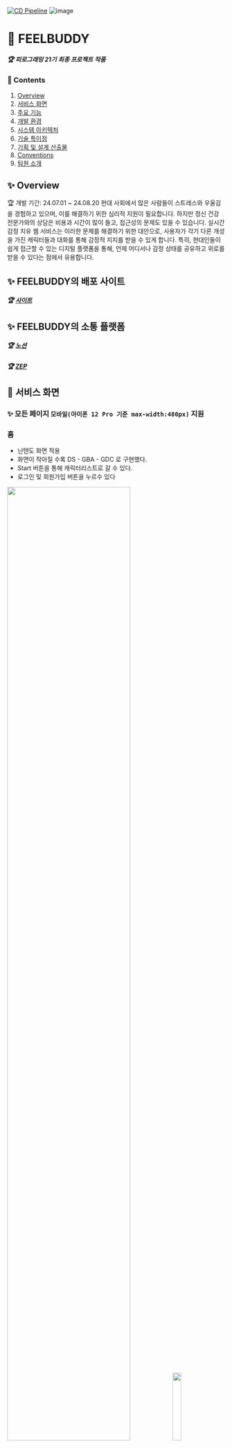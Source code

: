 [![CD Pipeline](https://github.com/chltmdgh522/FeelBuddy/actions/workflows/deploy.yml/badge.svg?branch=main)](https://github.com/chltmdgh522/FeelBuddy/actions/workflows/deploy.yml)
![image](https://github.com/user-attachments/assets/01064bcd-76ba-4491-9c51-70f84f4b2a5b)

# 📰 FEELBUDDY
##### 🏆 피로그래밍 21기 최종 프로젝트 작품

### 📜 Contents
 1. [Overview](#-overview)
 2. [서비스 화면](#-서비스-화면)
 3. [주요 기능](#-주요-기능)
 4. [개발 환경](#%EF%B8%8F-개발-환경)
 5. [시스템 아키텍처](#-시스템-아키텍처)
 6. [기술 특이점](#-기술-특이점)
 7. [기획 및 설계 산출물](#-기획-및-설계-산출물)
 8. [Conventions](#-conventions)
 9. [팀원 소개](#-팀원-소개)
 
## ✨ Overview

🏆 개발 기간: 24.07.01 ~ 24.08.20
현대 사회에서 많은 사람들이 스트레스와 우울감을 경험하고 있으며, 이를 해결하기 위한 심리적 지원이 필요합니다. 하지만 정신 건강 전문가와의 상담은 비용과 시간이 많이 들고, 접근성의 문제도 있을 수 있습니다. 실시간 감정 치유 웹 서비스는 이러한 문제를 해결하기 위한 대안으로, 사용자가 각기 다른 개성을 가진 캐릭터들과 대화를 통해 감정적 지지를 받을 수 있게 합니다. 특히, 현대인들이 쉽게 접근할 수 있는 디지털 플랫폼을 통해, 언제 어디서나 감정 상태를 공유하고 위로를 받을 수 있다는 점에서 유용합니다.

## ✨ FEELBUDDY의 배포 사이트
##### 🏆 [사이트](https://feelbuddy.kr/)



## ✨ FEELBUDDY의 소통 플랫폼 
##### 🏆 [노션](https://www.notion.so/Feelbuddy-6330c0b568714b6ab0a4659d635ad782)
##### 🏆 [ZEP](https://zep.us/)


## 👀 서비스 화면
### ✨ 모든 페이지 `모바일(아이폰 12 Pro 기준 max-width:480px)` 지원


### 홈
- 닌텐도 화면 적용
- 화면이 작아질 수록 DS - GBA - GDC 로 구현했다.
- Start 버튼을 통해 캐릭터리스트로 갈 수 있다.
- 로그인 및 회원가입 버튼을 누르수 있다
  
<div>
  <img src="https://github.com/user-attachments/assets/ece63fc2-ca98-441d-9a4c-ddc80e4b7c6b" width="75%"/>
  <img src="https://github.com/user-attachments/assets/ff5d977d-9281-4e4a-b1ce-020682c30086" width="20%"/>
</div>


### 회원가입 & 로그인 & 로그아웃
- `네이버, 카카오 구글 소셜 로그인` 및 유저 회원가입/로그인
- 로그인을 하면 캐릭터 리스트로 넘어간다.
<div>
<img src="https://github.com/user-attachments/assets/0e57d0ce-0ad5-4dac-9ff1-0c662a67d439" width="20%"/>
<img src="https://github.com/user-attachments/assets/b97d5b9e-feef-414d-9360-d90527ecb66f" width="75%">
</div>


### 마이페이지
- `프로필 이미지 변경`
- `닉넴임 변경`
<div>
<img src="https://github.com/user-attachments/assets/34053b7f-a080-4a15-9e72-bcdf90e28dd0" width="75%">
<img src="https://github.com/user-attachments/assets/5e5e1139-14d8-4a05-86ca-0d2a9ad82018" width="20%">
</div>


### 캐릭터 리스트
- 생성, 삭제, 편집 버튼을 이용해 캐릭터 관리 
<div>
<img src="https://github.com/user-attachments/assets/b153ded0-f9ce-4879-a4b9-a610c65515ce" width="20%">
<img src="https://github.com/user-attachments/assets/9a6c0d05-4b62-4656-bb69-3878b0e4e9e7" width="75%">
</div>



### 캐릭터 생성
- 5개의 캐릭터 중 하나를 뽑는다. 하지만 이미 생성된 캐릭터는 못 고른다.
- 캐릭터의 이름과 선택한 이유를 적으면 생성이 된다.
<div>
<img src="https://github.com/user-attachments/assets/30e88da7-8b5b-40be-b4dc-1df85bc1b333" width="75%">
<img src="https://github.com/user-attachments/assets/80557388-2081-4a7a-8b18-91fce71355fa" width="20%">
</div>


### 휴지통
- 캐릭터 리스트에서 버린 캐릭터들을 볼 수 있다.
- 여기서는 복구 및 영구 삭제를 할 수 있다. 
<div>
<img src="https://github.com/user-attachments/assets/2f525651-67e9-42da-95f6-448dc40eba47" width="20%">
<img src="https://github.com/user-attachments/assets/2c5642fe-11b9-421d-8891-6d827256086f" width="75%">
</div>


### 챗봇 
- 음성 인식을 통해 대화를 할 수 있다.
- 영상통화 버전에서는 TTS 구현되어있다.
- Ajax를 통해 실시간으로 캐릭터와 채팅! 
<div>
<img src="https://github.com/user-attachments/assets/3d1a2ca3-fcb7-49c9-b991-172636f5c0c2" width="75%"/>
<img src="https://github.com/user-attachments/assets/2afcf85a-804e-4647-819b-3a02022202e8" width="20%"/>
</div>

<div>
<img src="https://github.com/user-attachments/assets/e8f38e20-c9c6-40e6-847e-9f00ebbedbd8" width="20%"/>
<img src="https://github.com/user-attachments/assets/76c34384-8782-4794-b18c-1a31cd966f6f" width="75%"/>
</div>


### 피드백
- 별점 및 리뷰를 통해 해당 에플리케이션의 평가를 알 수 있다.
- 피드백을 통해 추후 계속 업데이트 할 예정이다.
 <div>
<img src="https://github.com/user-attachments/assets/27097924-b693-4c12-aca7-93dc3a93b3c2" width="75%">
<img src="https://github.com/user-attachments/assets/444327ce-8070-4f2b-9b6d-242c0661db92" width="20%">
</div>



### 감정 로그
- 5개의 캐릭터들과 챗봇을 통해 나온 결과를 보여준다.
- 주간 및 누적 기능이 있어 감저의 정보를 쉽게 파악할 수 있다.
<div>
<img src="https://github.com/user-attachments/assets/9aa369fc-a257-4693-a5ce-6772540210e2" width="20%">
<img src="https://github.com/user-attachments/assets/44cad03c-362b-4fc8-a86a-7e844ceb8c20" width="75%">
</div>

  
## ✨ 주요 기능

- `캐릭터 기능`
	- 분노, 기쁨, 불안, 두려움, 불안 총 5개의 캐릭터를 생성할 수 있다. 
  	- 생성된 캐릭터를 수정 및 휴지통에 버릴 수 있다. 
	- 휴지통에 버려진 캐릭터는 다시 복구 할 수 있고 영원히 삭제할 수 있다.
	
- `프롬프트 설계`
	- 총 5개의 캐릭터마다 프롬프트를 설계한다. 
	- 프롬프트에 이전 대화를 기억할 수 있도록 DB에서 해당 데이터를 찾아와 프롬프트에 넘겨준다.
  
- `실시간 AI와 챗봇`
	- Open AI를 통해 API와 연결한뒤 사용자 답변에 따른 AI 답변이 제공이 된다.
	- Ajax를 통해 실시간으로 대화가 진행되며 시간 마지막 답변들도 실시간으로 추가가 된다. 
   
- `챗봇 TTS`
	- 영상 통화 화면에 넘어간뒤 사용자가 답하면 AI 답변이 TTS로 제공이 된다. 
	- 여러 목소리 TTS 기능이 설정이 되어있다.

- `감정 로그`
	- 사용자가 각각의 캐릭터마다 대화한 기록을 수치화하여 로그로 보여준다. 
	- 누적 및 주간이 있어 해당 감정 로그를 확인할 수 있다.

- `피드백`
	- 사용자들이 서비스를 이용하고 나서 후기를 올리 수 있는 공간이다.
   
- `회원 관리`
	- 네이버, 구글, 카카오 소셜 로그인 기능을 도입했다. 
	- 비밀번호 재설정 기능 도입했다.  
   
- `사용자 친화적 UI`
	- 반응형 모바일 뷰 지원
	- 색다른 3D CSS 도입

## 🖥️ 개발 환경

**Management Tool**
- 형상 관리 : Git
- 이슈 관리 : Jira
- 커뮤니케이션 : Zep, Notion
- 디자인 : Figma

**🐳 Backend**
- Python `3.8.0`
- Django `4.2.x`
- Django Rest Framework `3.12.x`
- pipenv or poetry (패키지 관리 도구)
- MySQL  `8.0.4`
- Gunicorn `20.1.0` (배포용 WSGI 서버)
- Swagger (`drf-yasg`)
- Django Rest Framework SimpleJWT (JWT 인증)
- Celery `5.x.x` (비동기 작업 처리)
- Redis `6.x.x` (캐시 및 Celery 브로커)
- Jupyter Notebook `6.4.12`
- Apache Spark `3.2.1`


**🦊 Frontend**
- lang: HTML5, CSS3, JAVASCRIPT

**🖼️ Requirements.txt**
```plaintext
aiohttp==3.9.5
aiosignal==1.3.1
annotated-types==0.7.0
anyio==4.4.0
asgiref==3.8.1
attrs==23.2.0
certifi==2024.7.4
cffi==1.16.0
charset-normalizer==3.3.2
colorama==0.4.6
contourpy==1.2.1
cryptography==43.0.0
cycler==0.12.1
distro==1.9.0
Django==5.0.8
django-allauth==0.63.6
django-environ==0.11.2
fonttools==4.53.1
frozenlist==1.4.1
h11==0.14.0
httpcore==1.0.5
httpx==0.27.0
idna==3.7
jwt==1.3.1
kiwisolver==1.4.5
matplotlib==3.9.0
multidict==6.0.5
mysqlclient==2.2.4
numpy==2.0.1
openai==0.28.0
packaging==24.1
pillow==10.4.0
PyAudio==0.2.14
pycparser==2.22
pydantic==2.8.2
pydantic_core==2.20.1
pydub==0.25.1
PyJWT==2.8.0
PyMySQL==1.1.1
pyparsing==3.1.2
python-dateutil==2.9.0.post0
pytz==2024.1
requests==2.32.3
setuptools==72.1.0
six==1.16.0
sniffio==1.3.1
SpeechRecognition==3.10.4
sqlparse==0.5.1
tqdm==4.66.4
typing_extensions==4.12.2
tzdata==2024.1
urllib3==2.2.2
yarl==1.9.4
```

**🗝️ API**
- [Web Speech API](https://developer.mozilla.org/en-US/docs/Web/API/Web_Speech_API)   
- [OpenAI](https://openai.com/)

**🗂️ DB**
- MySQL `8.0.30`

**🌐 Server**
- AWS EC2 (Ubuntu `20.04`)
- Nginx `1.23` (Reverse Proxy)
- Gunicorn `20.1.0` (WSGI Application Server)
- HTTPS (TLS `1.2`)

**🔨 IDE**
- Pycharm `2023.2`
- MySQL Workbench `8.0.29`
- VSCode `1.69.2`

## 💫 시스템 아키텍처

![image](https://github.com/user-attachments/assets/265a7eca-8434-411e-841d-2d1887dabc82)


## ✨ 기술 특이점

- **캐릭터별 고유 프롬프트**를 사용하여 사용자 경험을 맞춤화
- 사용자가 선택한 캐릭터에 따라 다른 프롬프트가 적용되어 대화 진행
- 각 캐릭터는 고유한 성격과 대화 스타일을 가지고 있으며, 감정 분석 결과에 따라 다양한 반응을 생성
- OpenAI의 GPT 모델을 활용하여 실시간 감정 분석 및 캐릭터 기반 응답 제공
- Celery를 통해 대규모 사용자 요청을 효율적으로 비동기 처리하여 서버 성능 최적화


# 📂 기획 및 설계 산출물

### [💭 요구사항 정의 및 기능 명세](https://www.notion.so/Feelbuddy-6330c0b568714b6ab0a4659d635ad782)

![image](https://github.com/user-attachments/assets/608d90da-08f0-4e0e-bffe-09c32e2be53f)


### [🎨 화면 설계서](https://www.figma.com/design/2MIHENt866R7jjAyDBO3lp/Untitled?node-id=0-1)

![image](https://github.com/user-attachments/assets/ce15a380-b42c-49c6-906a-d86d37250992)


### [✨ ER Diagram](https://www.erdcloud.com/d/p9ocstx53DrdNzupt)

![image](https://github.com/user-attachments/assets/135eac39-5e08-42a9-b97f-6bf5afe6fdf4)


# 💞 팀원 소개
##### ❤️‍🔥 FEELBUDDY를 개발한 `피로그래밍 21기` 팀원들을 소개합니다!

| **[나예원](https://github.com/Anna-user)** | **[최승호](https://github.com/chltmdgh522)** | **[전진명](https://github.com/JNMYNG)** | **[이민수](https://github.com/msoolee)** |
| :---------------------------------------------------------------------------------------------------------------------------: | :---------------------------------------------------------------------------------------------------------------------------: | :---------------------------------------------------------------------------------------------------------------------------: | :---------------------------------------------------------------------------------------------------------------------------: |
| <img src="https://github.com/user-attachments/assets/7f6428b7-e110-40ed-98b1-be6e595c9f79" width="400"> | <img src="https://github.com/user-attachments/assets/e792dfc6-e2a7-4b42-b5a5-27672d4df6c7" width="400"> | <img src="https://github.com/user-attachments/assets/aec44d20-60ee-4411-9a6f-8dba81ff5403" width="400"> | <img src="https://github.com/user-attachments/assets/9e92ceed-574a-4bbb-80ff-78ea2587f4c2" width="400"> |
| Leader & Frontend & Designer | Backend & AI | Frontend & Backend |  Backend |




## 😃 팀원 역할

- **나예원**
  - 팀장, 기획, 캐릭터 및 로고 디자인, 프론트, 와이어프레임 설계, 3D CSS 설계, AI 프롬프트 설계
- **최승호**
  - ERD 설계, 챗봇 기능, 캐릭터 관리 기능, REST API 설계, AWS 서버 배포 및 CICD 설정
- **전진명**
  - 회원관리, 마이페이지, 피드백, 감정 로그 
- **이민수**
  - 감성 글귀, User 닉네임 랜덤 기능, 캐릭터 생성관리 기능, 인스타 광고, flutter webview 
